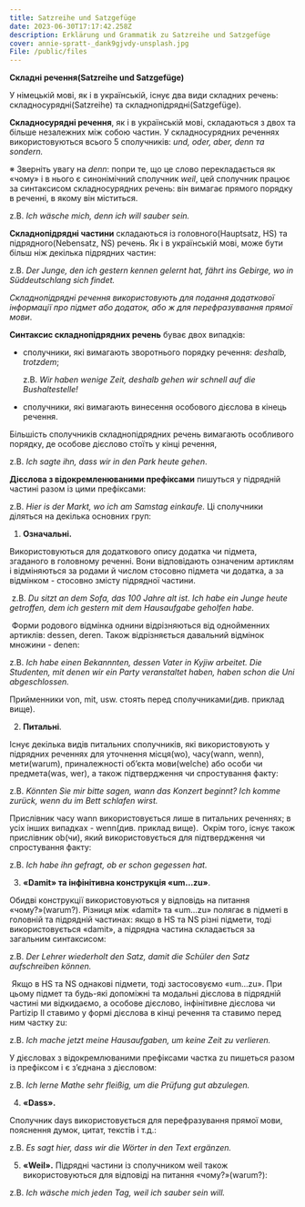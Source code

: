 ```yaml
---
title: Satzreihe und Satzgefüge
date: 2023-06-30T17:17:42.258Z
description: Erklärung und Grammatik zu Satzreihe und Satzgefüge
cover: annie-spratt-_dank9gjvdy-unsplash.jpg
File: /public/files
---
```

**Складні речення(Satzreihe und Satzgefüge)**


У німецькій мові, як і в українській, існує два види складних речень: складносурядні(Satzreihe) та складнопідрядні(Satzgefüge). 

**Складносурядні речення**, як і в українській мові, складаються з двох та більше незалежних між собою частин. У складносурядних реченнях використовуються всього 5 сполучників: *und, oder, aber, denn та sondern.*

※ Зверніть увагу на *denn*: попри те, що це слово перекладається як «чому» і в нього є синонімічний сполучник *weil*, цей сполучник працює за синтаксисом складносурядних речень: він вимагає прямого порядку в реченні, в якому він міститься. 

z.B. *Ich wäsche mich, denn ich will sauber sein.*

**Складнопідрядні частини** складаються із головного(Hauptsatz, HS) та підрядного(Nebensatz, NS) речень. Як і в українській мові, може бути більш ніж декілька підрядних частин: 

z.B. *Der Junge, den ich gestern kennen gelernt hat, fährt ins Gebirge, wo in Süddeutschlang sich findet.* 

*Складнопідрядні речення використовують для подання додаткової інформації про підмет або додаток, або ж для перефразуввання прямої мови*.

**Синтаксис складнопідрядних речень** буває двох випадків:

- сполучники, які вимагають зворотнього порядку речення: *deshalb, trotzdem*;

  z.B. *Wir haben wenige Zeit, deshalb gehen wir schnell auf die Bushaltestelle!*
- сполучники, які вимагають винесення особового дієслова в кінець речення. 

Більшість сполучників складнопідрядних речень вимагають особливого порядку, де особове дієслово стоїть у кінці речення, 

z.B. *Ich sagte ihn, dass wir in den Park heute gehen*. 

**Дієслова з відокремленюваними префіксами** пишуться у підрядній частині разом із цими префіксами: 

z.B. *Hier is der Markt, wo ich am Samstag einkaufe.* Ці сполучники діляться на декілька основних груп:

1. **Означальні.** 

Використовуються для додаткового опису додатка чи підмета, згаданого в головному реченні. Вони відповідають означеним артиклям і відміняються за родами й числом стосовно підмета чи додатка, а за відмінком - стосовно змісту підрядної частини.

 z.B. *Du sitzt an dem Sofa, das 100 Jahre alt ist. Ich habe ein Junge heute getroffen, dem ich gestern mit dem Hausaufgabe geholfen habe.*

 Форми родового відмінка однини відрізняються від однойменних артиклів: dessen, deren. Також відрізняється давальний відмінок множини - denen:

z.B. *Ich habe einen Bekannnten, dessen Vater in Kyjiw arbeitet. Die Studenten, mit denen wir ein Party veranstaltet haben, haben schon die Uni abgeschlossen.* 

Прийменники von, mit, usw. стоять перед сполучниками(див. приклад вище).

2. **Питальні**. 

Існує декілька видів питальних сполучників, які використовують у підрядних реченнях для уточнення місця(wo), часу(wann, wenn), мети(warum), приналежності об’єкта мови(welche) або особи чи предмета(was, wer), а також підтвердження чи спростування факту: 

z.B. *Könnten Sie mir bitte sagen, wann das Konzert beginnt? Ich komme zurück, wenn du im Bett schlafen wirst.* 

Прислівник часу wann використовується лише в питальних реченнях; в усіх інших випадках - wenn(див. приклад вище).  Окрім того, існує також прислівник ob(чи), який використовується для підтвердження чи спростування факту: 

z.B. *Ich habe ihn gefragt, ob er schon gegessen hat.*

3. **«Damit» та інфінітивна конструкція «um…zu»**.
 
Обидві конструкції використовуються у відповідь на питання «чому?»(warum?). Різниця між «damit» та «um…zu» полягає в підметі в головній та підрядній частинах: якщо в HS та NS різні підмети, тоді використовується «damit», а підрядна частина складається за загальним синтаксисом: 

z.B. *Der Lehrer wiederholt den Satz, damit die Schüler den Satz aufschreiben können.*

 Якщо в HS та NS однакові підмети, тоді застосовуємо «um…zu». При цьому підмет та будь-які допоміжні та модальні дієслова в підрядній частині ми відкидаємо, а особове дієслово, інфінітивне дієслова чи Partizip II ставимо у формі дієслова в кінці речення та ставимо перед ним частку zu: 

z.B. *Ich mache jetzt meine Hausaufgaben, um keine Zeit zu verlieren.* 

У дієсловах з відокремлюваними префіксами частка zu пишеться разом із префіксом і є з’єднана з дієсловом: 

z.B. *Ich lerne Mathe sehr fleißig, um die Prüfung gut abzulegen.*


4. **«Dass».**

Сполучник days використовується для перефразування прямої мови, пояснення думок, цитат, текстів і т.д.:
 
z.B. *Es sagt hier, dass wir die Wörter in den Text ergänzen.*

5. **«Weil».**
 Підрядні частини із сполучником weil також використовуються для відповіді на питання «чому?»(warum?):

 z.B. *Ich wäsche mich jeden Tag, weil ich sauber sein will.*